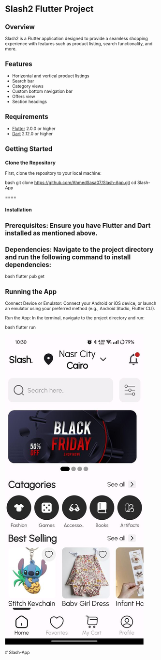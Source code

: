 # Slash2 Flutter Project

## Overview

Slash2 is a Flutter application designed to provide a seamless shopping experience with features such as product listing, search functionality, and more.

## Features

- Horizontal and vertical product listings
- Search bar
- Category views
- Custom bottom navigation bar
- Offers view
- Section headings

## Requirements

- [Flutter](https://flutter.dev/docs/get-started/install) 2.0.0 or higher
- [Dart](https://dart.dev/get-dart) 2.12.0 or higher

## Getting Started

### Clone the Repository

First, clone the repository to your local machine:

bash
git clone https://github.com/AhmedSasa07/Slash-App.git
cd Slash-App

====
### Installation
## Prerequisites: Ensure you have Flutter and Dart installed as mentioned above.

## Dependencies: Navigate to the project directory and run the following command to install dependencies:

bash
flutter pub get

## Running the App
Connect Device or Emulator: Connect your Android or iOS device, or launch an emulator using your preferred method (e.g., Android Studio, Flutter CLI).

Run the App: In the terminal, navigate to the project directory and run:

bash
flutter run

![App Screenshot](https://github.com/AhmedSasa07/Slash-App/blob/5220e400d07299c7e9d334c7023989943f5b94ad/slashappScreenshot.jpeg)

#   S l a s h - A p p 
